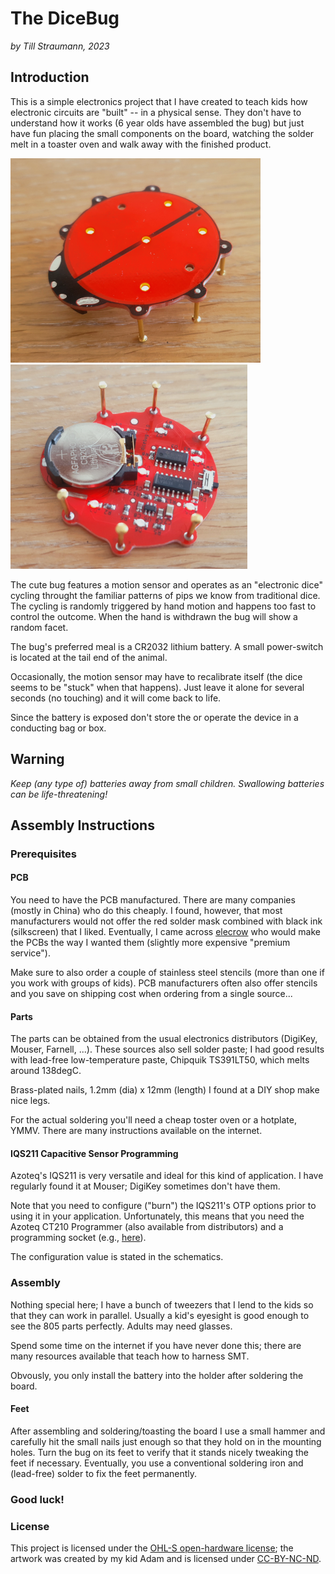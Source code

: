 # The DiceBug

*by Till Straumann, 2023*

## Introduction

This is a simple electronics project that I have created to
teach kids how electronic circuits are "built" -- in a physical
sense. They don't have to understand how it works (6 year olds
have assembled the bug) but just have fun placing the small
components on the board, watching the solder melt in a toaster
oven and walk away with the finished product.

![Upside View](art/upside.png) ![Belly View](art/belly.png)

The cute bug features a motion sensor and operates as an "electronic
dice" cycling throught the familiar patterns of pips we know from
traditional dice. The cycling is randomly triggered by hand motion
and happens too fast to control the outcome. When the hand is withdrawn
the bug will show a random facet.

The bug's preferred meal is a CR2032 lithium battery. A small power-switch
is located at the tail end of the animal.

Occasionally, the motion sensor may have to recalibrate itself
(the dice seems to be "stuck" when that happens). Just leave it alone
for several seconds (no touching) and it will come back to life.

Since the battery is exposed don't store the or operate the device
in a conducting bag or box.

## Warning

*Keep (any type of) batteries away from small children. Swallowing
batteries can be life-threatening!*

## Assembly Instructions

### Prerequisites

#### PCB

You need to have the PCB manufactured. There are many companies (mostly
in China) who do this cheaply. I found, however, that most manufacturers
would not offer the red solder mask combined with black ink (silkscreen)
that I liked. Eventually, I came across [elecrow](https://www.elecrow.com)
who would make the PCBs the way I wanted them (slightly more
expensive "premium service").

Make sure to also order a couple of stainless steel stencils
(more than one if you work with groups of kids). PCB manufacturers often
also offer stencils and you save on shipping cost when ordering from a
single source...

#### Parts

The parts can be obtained from the usual electronics distributors
(DigiKey, Mouser, Farnell, ...). These sources also sell solder
paste; I had good results with lead-free low-temperature
paste, Chipquik TS391LT50, which melts around 138degC.

Brass-plated nails, 1.2mm (dia) x 12mm (length) I found at a DIY shop
make nice legs.

For the actual soldering you'll need a cheap toster oven or a hotplate,
YMMV. There are many instructions available on the internet.

#### IQS211 Capacitive Sensor Programming

Azoteq's IQS211 is very versatile and ideal for this kind of application.
I have regularly found it at Mouser; DigiKey sometimes don't have them.

Note that you need to configure ("burn") the IQS211's OTP options prior
to using it in your application. Unfortunately, this means that you need
the Azoteq CT210 Programmer (also available from distributors) and a
programming socket (e.g., [here](https://github.com/till-s/kicad-sot23-prog.git)).

The configuration value is stated in the schematics.

### Assembly

Nothing special here; I have a bunch of tweezers that I lend to the
kids so that they can work in parallel. Usually a kid's eyesight is
good enough to see the 805 parts perfectly. Adults may need glasses.

Spend some time on the internet if you have never done this; there
are many resources available that teach how to harness SMT.

Obvously, you only install the battery into the holder after soldering
the board.

#### Feet

After assembling and soldering/toasting the board I use a small hammer
and carefully hit the small nails just enough so that they hold on
in the mounting holes. Turn the bug on its feet to verify that it stands
nicely tweaking the feet if necessary. Eventually, you use a conventional
soldering iron and (lead-free) solder to fix the feet permanently.

### Good luck!


### License

This project is licensed under the
[OHL-S open-hardware license](https://ohwr.org/project/cernohl/wikis/Documents/CERN-OHL-version-2);
the artwork was created by my kid Adam and is licensed under
[CC-BY-NC-ND](http://creativecommons.org/licenses/by-nc-nd/4.0/).

